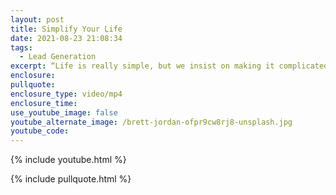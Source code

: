```yaml
---
layout: post
title: Simplify Your Life
date: 2021-08-23 21:08:34
tags:
  - Lead Generation
excerpt: “Life is really simple, but we insist on making it complicated." - Confucius
enclosure:
pullquote:
enclosure_type: video/mp4
enclosure_time:
use_youtube_image: false
youtube_alternate_image: /brett-jordan-ofpr9cw8rj8-unsplash.jpg
youtube_code:
---
```

{% include youtube.html %}

{% include pullquote.html %}
